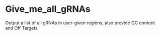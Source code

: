 # Give_me_all_gRNAs
Output a list of all gRNAs in user-given regions, also provide GC content and Off Targets
